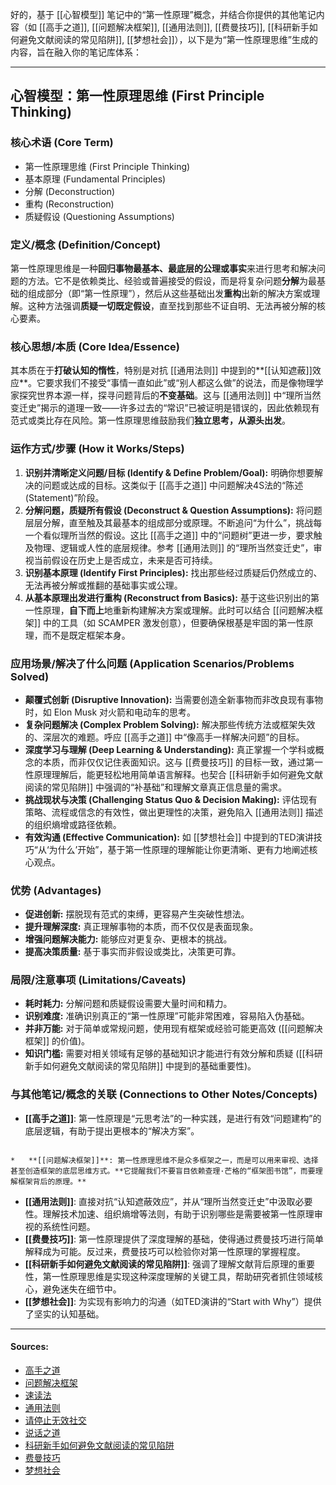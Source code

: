 好的，基于 [[心智模型]] 笔记中的“第一性原理”概念，并结合你提供的其他笔记内容（如 [[高手之道]], [[问题解决框架]], [[通用法则]], [[费曼技巧]], [[科研新手如何避免文献阅读的常见陷阱]], [[梦想社会]]），以下是为“第一性原理思维”生成的内容，旨在融入你的笔记库体系：

---

## 心智模型：第一性原理思维 (First Principle Thinking)

### 核心术语 (Core Term)

*   第一性原理思维 (First Principle Thinking)
*   基本原理 (Fundamental Principles)
*   分解 (Deconstruction)
*   重构 (Reconstruction)
*   质疑假设 (Questioning Assumptions)

### 定义/概念 (Definition/Concept)

第一性原理思维是一种**回归事物最基本、最底层的公理或事实**来进行思考和解决问题的方法。它不是依赖类比、经验或普遍接受的假设，而是将复杂问题**分解**为最基础的组成部分（即“第一性原理”），然后从这些基础出发**重构**出新的解决方案或理解。这种方法强调**质疑一切既定假设**，直至找到那些不证自明、无法再被分解的核心要素。

### 核心思想/本质 (Core Idea/Essence)

其本质在于**打破认知的惰性**，特别是对抗 [[通用法则]] 中提到的**[[认知遮蔽]]效应**。它要求我们不接受“事情一直如此”或“别人都这么做”的说法，而是像物理学家探究世界本源一样，探寻问题背后的**不变基础**。这与 [[通用法则]] 中“理所当然变迁史”揭示的道理一致——许多过去的“常识”已被证明是错误的，因此依赖现有范式或类比存在风险。第一性原理思维鼓励我们**独立思考，从源头出发**。

### 运作方式/步骤 (How it Works/Steps)

1.  **识别并清晰定义问题/目标 (Identify & Define Problem/Goal):** 明确你想要解决的问题或达成的目标。这类似于 [[高手之道]] 中问题解决4S法的“陈述 (Statement)”阶段。
2.  **分解问题，质疑所有假设 (Deconstruct & Question Assumptions):** 将问题层层分解，直至触及其最基本的组成部分或原理。不断追问“为什么”，挑战每一个看似理所当然的假设。这比 [[高手之道]] 中的“问题树”更进一步，要求触及物理、逻辑或人性的底层规律。参考 [[通用法则]] 的“理所当然变迁史”，审视当前假设在历史上是否成立，未来是否可持续。
3.  **识别基本原理 (Identify First Principles):** 找出那些经过质疑后仍然成立的、无法再被分解或推翻的基础事实或公理。
4.  **从基本原理出发进行重构 (Reconstruct from Basics):** 基于这些识别出的第一性原理，**自下而上**地重新构建解决方案或理解。此时可以结合 [[问题解决框架]] 中的工具（如 SCAMPER 激发创意），但要确保根基是牢固的第一性原理，而不是既定框架本身。

### 应用场景/解决了什么问题 (Application Scenarios/Problems Solved)

*   **颠覆式创新 (Disruptive Innovation):** 当需要创造全新事物而非改良现有事物时，如 Elon Musk 对火箭和电动车的思考。
*   **复杂问题解决 (Complex Problem Solving):** 解决那些传统方法或框架失效的、深层次的难题。呼应 [[高手之道]] 中“像高手一样解决问题”的目标。
*   **深度学习与理解 (Deep Learning & Understanding):** 真正掌握一个学科或概念的本质，而非仅仅记住表面知识。这与 [[费曼技巧]] 的目标一致，通过第一性原理理解后，能更轻松地用简单语言解释。也契合 [[科研新手如何避免文献阅读的常见陷阱]] 中强调的“补基础”和理解文章真正信息量的需求。
*   **挑战现状与决策 (Challenging Status Quo & Decision Making):** 评估现有策略、流程或信念的有效性，做出更理性的决策，避免陷入 [[通用法则]] 描述的组织熵增或路径依赖。
*   **有效沟通 (Effective Communication):** 如 [[梦想社会]] 中提到的TED演讲技巧“从‘为什么’开始”，基于第一性原理的理解能让你更清晰、更有力地阐述核心观点。

### 优势 (Advantages)

*   **促进创新:** 摆脱现有范式的束缚，更容易产生突破性想法。
*   **提升理解深度:** 真正理解事物的本质，而不仅仅是表面现象。
*   **增强问题解决能力:** 能够应对更复杂、更根本的挑战。
*   **提高决策质量:** 基于事实而非假设或类比，决策更可靠。

### 局限/注意事项 (Limitations/Caveats)

*   **耗时耗力:** 分解问题和质疑假设需要大量时间和精力。
*   **识别难度:** 准确识别真正的“第一性原理”可能非常困难，容易陷入伪基础。
*   **并非万能:** 对于简单或常规问题，使用现有框架或经验可能更高效 ([[问题解决框架]] 的价值)。
*   **知识门槛:** 需要对相关领域有足够的基础知识才能进行有效分解和质疑 ([[科研新手如何避免文献阅读的常见陷阱]] 中提到的基础重要性)。

### 与其他笔记/概念的关联 (Connections to Other Notes/Concepts)

*   **[[高手之道]]**: 第一性原理是“元思考法”的一种实践，是进行有效“问题建构”的底层逻辑，有助于提出更根本的“解决方案”。
```ad-atom

*   **[[问题解决框架]]**: 第一性原理思维不是众多框架之一，而是可以用来审视、选择甚至创造框架的底层思维方式。**它提醒我们不要盲目依赖查理·芒格的“框架图书馆”，而要理解框架背后的原理。**

```

*   **[[通用法则]]**: 直接对抗“认知遮蔽效应”，并从“理所当然变迁史”中汲取必要性。理解技术加速、组织熵增等法则，有助于识别哪些是需要被第一性原理审视的系统性问题。
*   **[[费曼技巧]]**: 第一性原理提供了深度理解的基础，使得通过费曼技巧进行简单解释成为可能。反过来，费曼技巧可以检验你对第一性原理的掌握程度。
*   **[[科研新手如何避免文献阅读的常见陷阱]]**: 强调了理解文献背后原理的重要性，第一性原理思维是实现这种深度理解的关键工具，帮助研究者抓住领域核心，避免迷失在细节中。
*   **[[梦想社会]]**: 为实现有影响力的沟通（如TED演讲的“Start with Why”）提供了坚实的认知基础。

---

#### Sources:
- [高手之道](obsidian://open?vault=obsidianDoc&file=%E9%AB%98%E6%89%8B%E4%B9%8B%E9%81%93)
- [问题解决框架](obsidian://open?vault=obsidianDoc&file=%E9%97%AE%E9%A2%98%E8%A7%A3%E5%86%B3%E6%A1%86%E6%9E%B6)
- [速读法](obsidian://open?vault=obsidianDoc&file=%E9%80%9F%E8%AF%BB%E6%B3%95)
- [通用法则](obsidian://open?vault=obsidianDoc&file=%E9%80%9A%E7%94%A8%E6%B3%95%E5%88%99)
- [请停止无效社交](obsidian://open?vault=obsidianDoc&file=%E8%AF%B7%E5%81%9C%E6%AD%A2%E6%97%A0%E6%95%88%E7%A4%BE%E4%BA%A4)
- [说话之道](obsidian://open?vault=obsidianDoc&file=%E8%AF%B4%E8%AF%9D%E4%B9%8B%E9%81%93)
- [科研新手如何避免文献阅读的常见陷阱](obsidian://open?vault=obsidianDoc&file=%E7%A7%91%E7%A0%94%E6%96%B0%E6%89%8B%E5%A6%82%E4%BD%95%E9%81%BF%E5%85%8D%E6%96%87%E7%8C%AE%E9%98%85%E8%AF%BB%E7%9A%84%E5%B8%B8%E8%A7%81%E9%99%B7%E9%98%B1)
- [费曼技巧](obsidian://open?vault=obsidianDoc&file=%E8%B4%B9%E6%9B%BC%E6%8A%80%E5%B7%A7)
- [梦想社会](obsidian://open?vault=obsidianDoc&file=%E6%A2%A6%E6%83%B3%E7%A4%BE%E4%BC%9A)